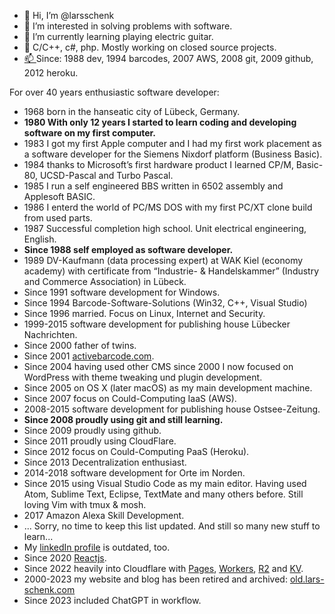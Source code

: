 - 👋 Hi, I’m @larsschenk
- 👀 I’m interested in solving problems with software.
- 🌱 I’m currently learning playing electric guitar.
- 💞️ C/C++, c#, php. Mostly working on closed source projects.
- [📫 ](https://keybase.io/lschenk) Since: 1988 dev, 1994 barcodes, 2007 AWS, 2008 git, 2009 github, 2012 heroku. 

For over 40 years enthusiastic software developer:
- 1968 born in the hanseatic city of Lübeck, Germany.
- **1980 With only 12 years I started to learn coding and developing software on my first computer.**
- 1983 I got my first Apple computer and I had my first work placement as a software developer for the Siemens Nixdorf platform (Business Basic).
- 1984 thanks to Microsoft’s first hardware product I learned CP/M, Basic-80, UCSD-Pascal and Turbo Pascal.
- 1985 I run a self engineered BBS written in 6502 assembly and Applesoft BASIC.
- 1986 I enterd the world of PC/MS DOS with my first PC/XT clone build from used parts.
- 1987 Successful completion high school. Unit electrical engineering, English.
- **Since 1988 self employed as software developer.**
- 1989 DV-Kaufmann (data processing expert) at WAK Kiel (economy academy) with certificate from “Industrie- & Handelskammer” (Industry and Commerce Association) in Lübeck.
- Since 1991 software development for Windows.
- Since 1994 Barcode-Software-Solutions (Win32, C++, Visual Studio)
- Since 1996 married. Focus on Linux, Internet and Security.
- 1999-2015 software development for publishing house Lübecker Nachrichten.
- Since 2000 father of twins.
- Since 2001 [activebarcode.com](https://www.activebarcode.com/).
- Since 2004 having used other CMS since 2000 I now focused on WordPress with theme tweaking und plugin development.
- Since 2005 on OS X (later macOS) as my main development machine.
- Since 2007 focus on Could-Computing IaaS (AWS).
- 2008-2015 software development for publishing house Ostsee-Zeitung.
- **Since 2008 proudly using git and still learning.**
- Since 2009 proudly using github.
- Since 2011 proudly using CloudFlare.
- Since 2012 focus on Could-Computing PaaS (Heroku).
- Since 2013 Decentralization enthusiast.
- 2014-2018 software development for Orte im Norden.
- Since 2015 using Visual Studio Code as my main editor. 
Having used Atom, Sublime Text, Eclipse, TextMate and many others before.
Still loving Vim with tmux & mosh.
- 2017 Amazon Alexa Skill Development.
- ... Sorry, no time to keep this list updated. And still so many new stuff to learn... 
- My [linkedIn profile](https://www.linkedin.com/in/larsschenk) is outdated, too.
- Since 2020 [Reactjs](https://reactjs.org/).
- Since 2022 heavily into Cloudflare with [Pages](https://pages.cloudflare.com/), [Workers](https://workers.cloudflare.com/), [R2](https://www.cloudflare.com/products/r2/) and [KV](https://www.cloudflare.com/products/workers-kv/).
- 2000-2023 my website and blog has been retired and archived: [old.lars-schenk.com](https://old.lars-schenk.com/)
- Since 2023 included ChatGPT in workflow.

<!---
larsschenk/larsschenk is a ✨ special ✨ repository because its `README.md` (this file) appears on your GitHub profile.
You can click the Preview link to take a look at your changes.
--->
